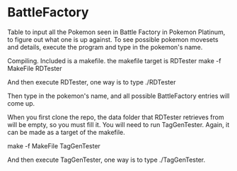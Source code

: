 # BattleFactory
Table to input all the Pokemon seen in Battle Factory in Pokemon Platinum, to figure out what one is up against.
To see possible pokemon movesets and details, execute the program and type in the pokemon's name.

Compiling. Included is a makefile. the makefile target is RDTester
make -f MakeFile RDTester

And then execute RDTester, one way is to type ./RDTester

Then type in the pokemon's name, and all possible BattleFactory entries will come up.

When you first clone the repo, the data folder that RDTester retrieves from will be empty, so you must fill it. 
You will need to run TagGenTester. Again, it can be made as a target of the makefile.

make -f MakeFile TagGenTester

And then execute TagGenTester, one way is to type ./TagGenTester.
